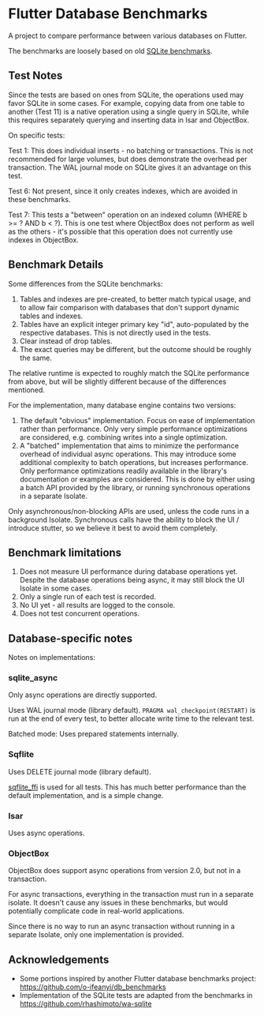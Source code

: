 
# Flutter Database Benchmarks

A project to compare performance between various databases on Flutter.

The benchmarks are loosely based on old [SQLite benchmarks](https://www.sqlite.org/speed.html).

## Test Notes

Since the tests are based on ones from SQLite, the operations used may favor SQLite in some cases.
For example, copying data from one table to another (Test 11) is a native operation using a single query in SQLite,
while this requires separately querying and inserting data in Isar and ObjectBox.

On specific tests:

Test 1: This does individual inserts - no batching or transactions. This is not recommended for large volumes,
but does demonstrate the overhead per transaction.  The WAL journal mode on SQLite gives it an advantage on this test.

Test 6: Not present, since it only creates indexes, which are avoided in these benchmarks.

Test 7: This tests a "between" operation on an indexed column (WHERE b >= ? AND b < ?).
This is one test where ObjectBox does not perform as well as the others - it's possible that this operation
does not currently use indexes in ObjectBox.

## Benchmark Details

Some differences from the SQLite benchmarks:
1. Tables and indexes are pre-created, to better match typical usage, and to allow fair comparison
   with databases that don't support dynamic tables and indexes.
2. Tables have an explicit integer primary key "id", auto-populated by the respective databases. This is not directly used in the tests.
3. Clear instead of drop tables.
4. The exact queries may be different, but the outcome should be roughly the same.

The relative runtime is expected to roughly match the SQLite performance from above, but will be slightly
different because of the differences mentioned.

For the implementation, many database engine contains two versions:
1. The default "obvious" implementation. Focus on ease of implementation rather than performance.
   Only very simple performance optimizations are considered, e.g. combining writes into a single optimization.
2. A "batched" implementation that aims to minimize the performance overhead of individual async operations.
   This may introduce some additional complexity to batch operations, but increases performance.
   Only performance optimizations readily available in the library's documentation or examples are considered.
   This is done by either using a batch API provided by the library, or running synchronous operations in a separate Isolate.

Only asynchronous/non-blocking APIs are used, unless the code runs in a background Isolate.
Synchronous calls have the ability to block the UI / introduce stutter, so we believe it best to avoid them completely.

## Benchmark limitations

1. Does not measure UI performance during database operations yet. Despite the database operations being async, it may still
   block the UI Isolate in some cases.
2. Only a single run of each test is recorded.
3. No UI yet - all results are logged to the console.
4. Does not test concurrent operations.

## Database-specific notes

Notes on implementations:

### sqlite_async

Only async operations are directly supported.

Uses WAL journal mode (library default). `PRAGMA wal_checkpoint(RESTART)` is run at the end of
every test, to better allocate write time to the relevant test.

Batched mode: Uses prepared statements internally.

### Sqflite

Uses DELETE journal mode (library default).

[sqflite_ffi](https://github.com/tekartik/sqflite/blob/master/sqflite_common_ffi/doc/using_ffi_instead_of_sqflite.md) is used for all tests.
This has much better performance than the default implementation, and is a simple change.

### Isar

Uses async operations.

### ObjectBox

ObjectBox does support async operations from version 2.0, but not in a transaction.

For async transactions, everything in the transaction must run in a separate isolate.
It doesn't cause any issues in these benchmarks, but would potentially complicate code in real-world applications.

Since there is no way to run an async transaction without running in a separate Isolate, only one implementation is provided.

## Acknowledgements

 * Some portions inspired by another Flutter database benchmarks project: https://github.com/o-ifeanyi/db_benchmarks
 * Implementation of the SQLite tests are adapted from the benchmarks in https://github.com/rhashimoto/wa-sqlite


